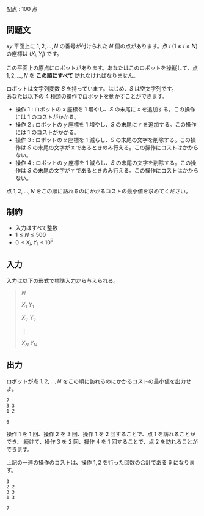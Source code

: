 配点 : $100$ 点

## 問題文

$xy$ 平面上に $1, 2, \dots, N$ の番号が付けられた $N$ 個の点があります。点 $i$ ($1 \le i \le N$) の座標は $(X_i, Y_i)$ です。

この平面上の原点にロボットがあります。あなたはこのロボットを操縦して、点 $1, 2, \dots, N$ を **この順にすべて** 訪れなければなりません。

ロボットは文字列変数 $S$ を持っています。はじめ、$S$ は空文字列です。<br>
あなたは以下の $4$ 種類の操作でロボットを動かすことができます。

- 操作 $1$ : ロボットの $x$ 座標を $1$ 増やし、$S$ の末尾に `X` を追加する。この操作には $1$ のコストがかかる。
- 操作 $2$ : ロボットの $y$ 座標を $1$ 増やし、$S$ の末尾に `Y` を追加する。この操作には $1$ のコストがかかる。
- 操作 $3$ : ロボットの $x$ 座標を $1$ 減らし、$S$ の末尾の文字を削除する。この操作は $S$ の末尾の文字が `X` であるときのみ行える。この操作にコストはかからない。
- 操作 $4$ : ロボットの $y$ 座標を $1$ 減らし、$S$ の末尾の文字を削除する。この操作は $S$ の末尾の文字が `Y` であるときのみ行える。この操作にコストはかからない。

点 $1, 2, \dots, N$ をこの順に訪れるのにかかるコストの最小値を求めてください。

## 制約

- 入力はすべて整数
- $1 \le N \le 500$
- $0 \le X_i, Y_i \le 10^9$

## 入力

入力は以下の形式で標準入力から与えられる。

> $N$
> 
> $X_1$ $Y_1$
> 
> $X_2$ $Y_2$
> 
> $\vdots$
> 
> $X_N$ $Y_N$

## 出力

ロボットが点 $1, 2, \dots, N$ をこの順に訪れるのにかかるコストの最小値を出力せよ。

```input1
2
3 3
1 2
```

```output1
6
```

操作 $1$ を $1$ 回、操作 $2$ を $3$ 回、操作 $1$ を $2$ 回することで、点 $1$ を訪れることができ、
続けて、操作 $3$ を $2$ 回、操作 $4$ を $1$ 回することで、点 $2$ を訪れることができます。

上記の一連の操作のコストは、操作 $1, 2$ を行った回数の合計である $6$ になります。

```input2
3
2 2
3 3
1 3
```

```output2
7
```